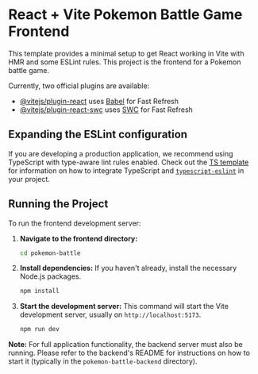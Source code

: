 # React + Vite Pokemon Battle Game Frontend

This template provides a minimal setup to get React working in Vite with HMR and some ESLint rules. This project is the frontend for a Pokemon battle game.

Currently, two official plugins are available:

- [@vitejs/plugin-react](https://github.com/vitejs/vite-plugin-react/blob/main/packages/plugin-react) uses [Babel](https://babeljs.io/) for Fast Refresh
- [@vitejs/plugin-react-swc](https://github.com/vitejs/vite-plugin-react/blob/main/packages/plugin-react-swc) uses [SWC](https://swc.rs/) for Fast Refresh

## Expanding the ESLint configuration

If you are developing a production application, we recommend using TypeScript with type-aware lint rules enabled. Check out the [TS template](https://github.com/vitejs/vite/tree/main/packages/create-vite/template-react-ts) for information on how to integrate TypeScript and [`typescript-eslint`](https://typescript-eslint.io) in your project.

## Running the Project

To run the frontend development server:

1.  **Navigate to the frontend directory:**
    ```bash
    cd pokemon-battle
    ```
2.  **Install dependencies:**
    If you haven't already, install the necessary Node.js packages.
    ```bash
    npm install
    ```
3.  **Start the development server:**
    This command will start the Vite development server, usually on `http://localhost:5173`.
    ```bash
    npm run dev
    ```

**Note:** For full application functionality, the backend server must also be running. Please refer to the backend's README for instructions on how to start it (typically in the `pokemon-battle-backend` directory).
